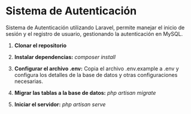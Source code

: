 # Sistema de Autenticación
Sistema de Autenticación utilizando Laravel, permite manejar el inicio de sesión y el registro de usuario, gestionando la autenticación en MySQL.

1. **Clonar el repositorio**

2. **Instalar dependencias:** *composer install*

3. **Configurar el archivo .env:** Copia el archivo .env.example a .env y configura los detalles de la base de datos y otras configuraciones necesarias.

4. **Migrar las tablas a la base de datos:** *php artisan migrate*

5. **Iniciar el servidor:** *php artisan serve*
